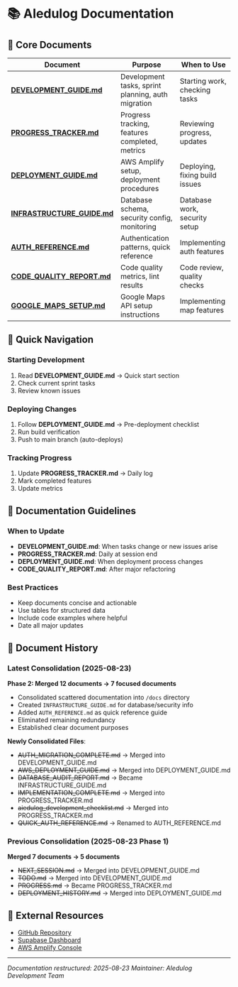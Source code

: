 # 📚 AIedulog Documentation

## 📖 Core Documents

| Document | Purpose | When to Use |
|----------|---------|-------------|
| **[DEVELOPMENT_GUIDE.md](./DEVELOPMENT_GUIDE.md)** | Development tasks, sprint planning, auth migration | Starting work, checking tasks |
| **[PROGRESS_TRACKER.md](./PROGRESS_TRACKER.md)** | Progress tracking, features completed, metrics | Reviewing progress, updates |
| **[DEPLOYMENT_GUIDE.md](./DEPLOYMENT_GUIDE.md)** | AWS Amplify setup, deployment procedures | Deploying, fixing build issues |
| **[INFRASTRUCTURE_GUIDE.md](./INFRASTRUCTURE_GUIDE.md)** | Database schema, security config, monitoring | Database work, security setup |
| **[AUTH_REFERENCE.md](./AUTH_REFERENCE.md)** | Authentication patterns, quick reference | Implementing auth features |
| **[CODE_QUALITY_REPORT.md](./CODE_QUALITY_REPORT.md)** | Code quality metrics, lint results | Code review, quality checks |
| **[GOOGLE_MAPS_SETUP.md](./GOOGLE_MAPS_SETUP.md)** | Google Maps API setup instructions | Implementing map features |

## 🚀 Quick Navigation

### Starting Development
1. Read **DEVELOPMENT_GUIDE.md** → Quick start section
2. Check current sprint tasks
3. Review known issues

### Deploying Changes  
1. Follow **DEPLOYMENT_GUIDE.md** → Pre-deployment checklist
2. Run build verification
3. Push to main branch (auto-deploys)

### Tracking Progress
1. Update **PROGRESS_TRACKER.md** → Daily log
2. Mark completed features
3. Update metrics

## 📝 Documentation Guidelines

### When to Update
- **DEVELOPMENT_GUIDE.md**: When tasks change or new issues arise
- **PROGRESS_TRACKER.md**: Daily at session end
- **DEPLOYMENT_GUIDE.md**: When deployment process changes
- **CODE_QUALITY_REPORT.md**: After major refactoring

### Best Practices
- Keep documents concise and actionable
- Use tables for structured data
- Include code examples where helpful
- Date all major updates

## 🔄 Document History

### Latest Consolidation (2025-08-23)
**Phase 2: Merged 12 documents → 7 focused documents**
- Consolidated scattered documentation into `/docs` directory
- Created `INFRASTRUCTURE_GUIDE.md` for database/security info
- Added `AUTH_REFERENCE.md` as quick reference guide
- Eliminated remaining redundancy
- Established clear document purposes

**Newly Consolidated Files**:
- ~~AUTH_MIGRATION_COMPLETE.md~~ → Merged into DEVELOPMENT_GUIDE.md
- ~~AWS_DEPLOYMENT_GUIDE.md~~ → Merged into DEPLOYMENT_GUIDE.md
- ~~DATABASE_AUDIT_REPORT.md~~ → Became INFRASTRUCTURE_GUIDE.md
- ~~IMPLEMENTATION_COMPLETE.md~~ → Merged into PROGRESS_TRACKER.md
- ~~aiedulog_development_checklist.md~~ → Merged into PROGRESS_TRACKER.md
- ~~QUICK_AUTH_REFERENCE.md~~ → Renamed to AUTH_REFERENCE.md

### Previous Consolidation (2025-08-23 Phase 1)
**Merged 7 documents → 5 documents**
- ~~NEXT_SESSION.md~~ → Merged into DEVELOPMENT_GUIDE.md
- ~~TODO.md~~ → Merged into DEVELOPMENT_GUIDE.md  
- ~~PROGRESS.md~~ → Became PROGRESS_TRACKER.md
- ~~DEPLOYMENT_HISTORY.md~~ → Merged into DEPLOYMENT_GUIDE.md

## 🔗 External Resources
- [GitHub Repository](https://github.com/milkrevenant/aiedulog-website)
- [Supabase Dashboard](https://supabase.com/dashboard/project/[your-project-id])
- [AWS Amplify Console](https://console.aws.amazon.com/amplify/)

---
*Documentation restructured: 2025-08-23*
*Maintainer: AIedulog Development Team*